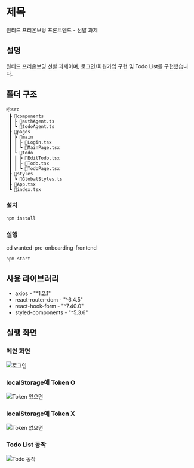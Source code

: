 # 제목

원티드 프리온보딩 프론트엔드 - 선발 과제

## 설명

원티드 프리온보딩 선발 과제이며, 로그인/회원가입 구현 및 Todo List를 구현했습니다.

## 폴더 구조

```
📦src
 ┣ 📂components
 ┃ ┣ 📜authAgent.ts
 ┃ ┗ 📜todoAgent.ts
 ┣ 📂pages
 ┃ ┣ 📂main
 ┃ ┃ ┣ 📜Login.tsx
 ┃ ┃ ┗ 📜MainPage.tsx
 ┃ ┗ 📂todo
 ┃ ┃ ┣ 📜EditTodo.tsx
 ┃ ┃ ┣ 📜Todo.tsx
 ┃ ┃ ┗ 📜TodoPage.tsx
 ┣ 📂styles
 ┃ ┗ 📜GlobalStyles.ts
 ┣ 📜App.tsx
 ┗ 📜index.tsx
 ```
        
### 설치

```
npm install
```

### 실행

cd wanted-pre-onboarding-frontend

```
npm start
```

## 사용 라이브러리

- axios - "^1.2.1"
- react-router-dom - "^6.4.5"
- react-hook-form - "^7.40.0"
- styled-components - "^5.3.6"

## 실행 화면

### 메인 화면

![로그인](https://user-images.githubusercontent.com/87647934/207287176-f0a4d795-1dad-4a5c-a50a-d1220a566cd9.gif)

### localStorage에 Token O

![Token 있으면](https://user-images.githubusercontent.com/87647934/207286782-c14322eb-e776-4b01-ae99-e3f711125915.gif)

### localStorage에 Token X

![Token 없으면](https://user-images.githubusercontent.com/87647934/207287237-2aaa734d-b4de-46d6-b345-750f3c0462ee.gif)

### Todo List 동작

![Todo 동작](https://user-images.githubusercontent.com/87647934/207287211-a7a964c7-f208-45cc-8f46-379eb1040702.gif)
